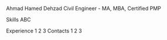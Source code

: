 Ahmad Hamed Dehzad
Civil Engineer - MA, MBA, Certified PMP

Skills
ABC

Experience
1
2
3
Contacts
1
2
3
